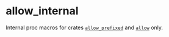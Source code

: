 # allow_internal

Internal proc macros for crates [`allow_prefixed`](https://crates.io/crates/allow_prefixed) and
[`allow`](https://crates.io/crates/allow) only.

<!-- TODO REMOVE ONCE CLEAR:
It could be simplified, or even eliminated (replaced + integrated into `allow_prefixed` itself) if
we used [paste](https://crates.io/crates/paste) crate here (as we do in `allow` crate itself). It
would slow down the generated macros themselves - but by how much? (`allow` crate does use `paste`
crate, but it's not for a fixed number of times.) Up to the future maintainers if they want to
benchmark it.
-->